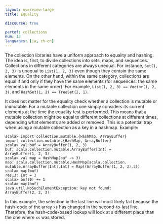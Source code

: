 ```yaml
---
layout: overview-large
title: Equality

discourse: true

partof: collections
num: 13
languages: [ja, zh-cn]
---
```


The collection libraries have a uniform approach to equality and hashing. The idea is, first, to divide collections into sets, maps, and sequences. Collections in different categories are always unequal. For instance, `Set(1, 2, 3)` is unequal to `List(1, 2, 3)` even though they contain the same elements. On the other hand, within the same category, collections are equal if and only if they have the same elements (for sequences: the same elements in the same order). For example, `List(1, 2, 3) == Vector(1, 2, 3)`, and `HashSet(1, 2) == TreeSet(2, 1)`.

It does not matter for the equality check whether a collection is mutable or immutable. For a mutable collection one simply considers its current elements at the time the equality test is performed. This means that a mutable collection might be equal to different collections at different times, depending what elements are added or removed. This is a potential trap when using a mutable collection as a key in a hashmap. Example:

    scala> import collection.mutable.{HashMap, ArrayBuffer}
    import collection.mutable.{HashMap, ArrayBuffer}
    scala> val buf = ArrayBuffer(1, 2, 3)
    buf: scala.collection.mutable.ArrayBuffer[Int] = 
    ArrayBuffer(1, 2, 3)
    scala> val map = HashMap(buf -> 3)
    map: scala.collection.mutable.HashMap[scala.collection.
    mutable.ArrayBuffer[Int],Int] = Map((ArrayBuffer(1, 2, 3),3))
    scala> map(buf)
    res13: Int = 3
    scala> buf(0) += 1
    scala> map(buf)
    java.util.NoSuchElementException: key not found: 
    ArrayBuffer(2, 2, 3) 

In this example, the selection in the last line will most likely fail because the hash-code of the array `xs` has changed in the second-to-last line. Therefore, the hash-code-based lookup will look at a different place than the one where `xs` was stored.
